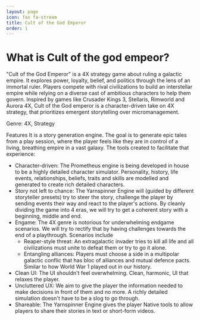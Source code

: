```yaml
---
layout: page
icon: fas fa-stream
title: Cult of the God Emperor
order: 1
---
```


# What is Cult of the god empeor?
"Cult of the God Emperor" is a 4X strategy game about ruling a galactic empire. It explores power, loyalty, belief, and politics through the lens of an immortal ruler. Players compete with rival civilizations to build an interstellar empire while relying on a diverse cast of ambitious characters to help them govern. Inspired by games like Crusader Kings 3, Stellaris, Rimworld and Aurora 4X, Cult of the God emperor is a character-driven take on 4X strategy, that prioritizes emergent storytelling over micromanagement.

Genre: 4X, Strategy

Features
It is a story generation engine. The goal is to generate epic tales from a play session, where the player feels like they are in control of a living, breathing empire in a vast galaxy. The tools created to facilitate that experience:
- Character-driven: The Prometheus engine is being developed in house to be a highly detailed character simulator. Personality, history, life events, relationships, beliefs, traits and skills are modelled and generated to create rich detailed characters.
- Story not left to chance: The Yarnspinner Engine will (guided by different storyteller presets) try to steer the story, challenge the player by sending events their way and react to the player's actions. By cleanly dividing the game into 4 eras, we will try to get a coherent story with a beginning, middle and end.
- Engame: The 4X genre is notorious for underwhelming endgame scenarios. We will try to rectify that by having challenges towards the end of a playthrough. Scenarios include
	- Reaper-style threat: An extragalactic invader tries to kill all life and all civilizations must unite to defeat them or try to go it alone.
	- Entangling alliances: Players must choose a side in a multipolar galactic conflic that has bloc of alliances and mutual defence pacts. Similar to how World War 1 played out in our history.
- Clean UI: The UI shouldn't feel overwhelming. Clean, harmonic, UI that relaxes the player.
- Uncluttered UX: We aim to give the player the information needed to make decisions in front of them and no more. A richly detailed simulation doesn't have to be a slog to go through. 
- Shareable: The Yarnspinner Engine gives the player Native tools to allow players to share their stories in text or short-form videos.